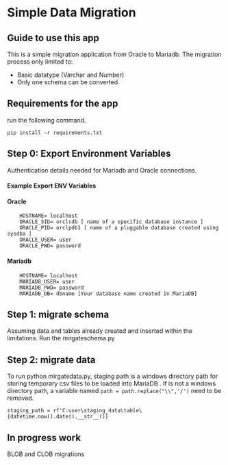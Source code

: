 # Simple Data Migration
## Guide to use this  app
This is a simple migration application from Oracle to Mariadb. 
The migration process only limited to:
- Basic datatype (Varchar and Number)
- Only one schema can be converted.

## Requirements for the app
run the following command.

```
pip install -r requirements.txt
```

## Step 0: Export Environment Variables
Authentication details needed for Mariadb and Oracle connections.  
 
#### Example Export ENV Variables
#### Oracle
```
    HOSTNAME= localhost
    ORACLE_SID= orclcdb [ name of a specific database instance ]
    ORACLE_PID= orclpdb1 [ name of a pluggable database created using sysdba ]  
    ORACLE_USER= user 
    ORACLE_PWD= password
```
#### Mariadb
```
    HOSTNAME= localhost
    MARIADB_USER= user
    MARIADB_PWD= password
    MARIADB_DB= dbname [Your database name created in MariaDB]
```



## Step 1: migrate schema
Assuming data and tables already created and inserted within  the limitations. Run the mirgateschema.py

## Step 2: migrate data
To run python  mirgatedata.py, staging path is a windows directory path for storing temporary csv files to be loaded into MariaDB
. If is not a windows directory path, a variable named `path = path.replace("\\",'/')` need to be removed.
```
staging_path = rf'C:user\staging_data\table\{datetime.now().date().__str__()}
````
## In progress work
BLOB and CLOB migrations
